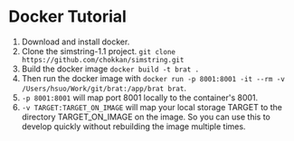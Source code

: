 # Docker Tutorial
1. Download and install docker.
2. Clone the simstring-1.1 project. `git clone https://github.com/chokkan/simstring.git`
3. Build the docker image `docker build -t brat .`
4. Then run the docker image with `docker run -p 8001:8001 -it --rm -v /Users/hsuo/Work/git/brat:/app/brat brat`.
5. `-p 8001:8001` will map port 8001 locally to the container's 8001.
6. `-v TARGET:TARGET_ON_IMAGE` will map your local storage TARGET to the directory TARGET_ON_IMAGE on the image. So you can use this to develop quickly without rebuilding the image multiple times.